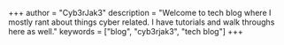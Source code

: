 +++
author = "Cyb3rJak3"
description = "Welcome to tech blog where I mostly rant about things cyber related. I have tutorials and walk throughs here as well."
keywords = ["blog", "cyb3rjak3", "tech blog"]
+++
